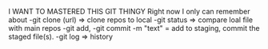 I WANT TO MASTERED THIS GIT THINGY
Right now I only can remember about
-git clone (url) => clone repos to local
-git status => compare loal file with main repos
-git add, -git commit -m "text" = add to staging, commit the staged file(s).
-git log => history
